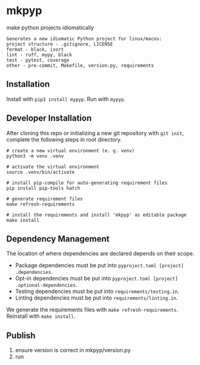 # mkpyp
make python projects idiomatically
```
Generates a new idiomatic Python project for linux/macos:
project structure - .gitignore, LICENSE
format - black, isort
lint - ruff, mypy, black
test - pytest, coverage
other - pre-commit, Makefile, version.py, requirements
```

## Installation
Install with `pip3 install mypyp`. Run with `mypyp`.

## Developer Installation
After cloning this repo or initializing a new git repository with `git init`, complete the following steps in root directory.
```shell
# create a new virtual environment (e. g. venv)
python3 -m venv .venv

# activate the virtual environment
source .venv/bin/activate

# install pip-compile for auto-generating requirement files
pip install pip-tools hatch

# generate requirement files
make refresh-requirements

# install the requirements and install 'mkpyp' as editable package
make install
```

## Dependency Management
The location of where dependencies are declared depends on their scope. 

- Package dependencies must be put into `pyproject.toml [project] .dependencies`.
- Opt-in dependencies must be put into `pyproject.toml [project] .optional-dependencies`.
- Testing dependencies must be put into `requirements/testing.in`.
- Linting dependencies must be put into `requirements/linting.in`.

We generate the requirements files with `make refresh-requirements`. Reinstall with `make install`.

## Publish
1. ensure version is correct in mkpyp/version.py
2. run